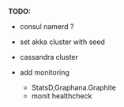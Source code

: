 
**TODO:**

- consul namerd ?

- set akka cluster with seed

- cassandra cluster

- add monitoring 
	- StatsD,Graphana.Graphite
	- monit healthcheck
